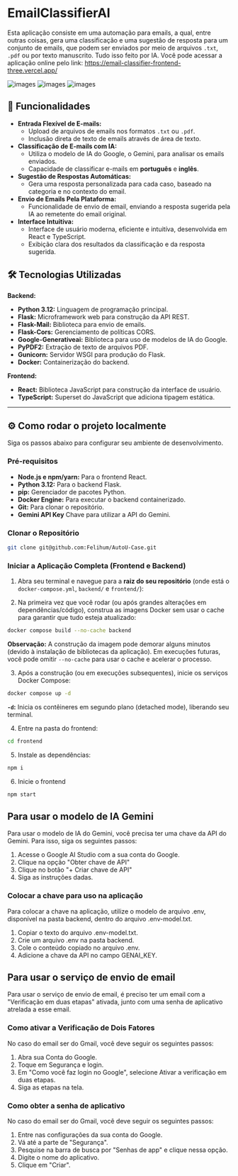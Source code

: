 # EmailClassifierAI
Esta aplicação consiste em uma automação para emails, a qual, entre outras coisas, gera uma classificação e uma sugestão de resposta para um conjunto de emails, que podem ser enviados por meio de arquivos `.txt`, `.pdf` ou por texto manuscrito. Tudo isso feito por IA. Você pode acessar a aplicação online pelo link:
https://email-classifier-frontend-three.vercel.app/

![images](./images/EmailClassifier1.png)
![images](./images/EmailClassifier2.png)
![images](./images/EmailClassifier3.png)

## 🚀 Funcionalidades

* **Entrada Flexível de E-mails:**
    * Upload de arquivos de emails nos formatos `.txt` ou `.pdf`.
    * Inclusão direta de texto de emails através de área de texto.
* **Classificação de E-mails com IA:**
    * Utiliza o modelo de IA do Google, o Gemini, para analisar os emails enviados.
    * Capacidade de classificar e-mails em **português** e **inglês**.
* **Sugestão de Respostas Automáticas:**
    * Gera uma resposta personalizada para cada caso, baseado na categoria e no contexto do email.
* **Envio de Emails Pela Plataforma:**
    * Funcionalidade de envio de email, enviando a resposta sugerida pela IA ao remetente do email original.
* **Interface Intuitiva:**
    * Interface de usuário moderna, eficiente e intuitíva, desenvolvida em React e TypeScript.
    * Exibição clara dos resultados da classificação e da resposta sugerida.

## 🛠️ Tecnologias Utilizadas

**Backend:**
* **Python 3.12:** Linguagem de programação principal.
* **Flask:** Microframework web para construção da API REST.
* **Flask-Mail:** Biblioteca para envio de emails.
* **Flask-Cors:** Gerenciamento de políticas CORS.
* **Google-Generativeai:** Biblioteca para uso de modelos de IA do Google.
* **PyPDF2:** Extração de texto de arquivos PDF.
* **Gunicorn:** Servidor WSGI para produção do Flask.
* **Docker:** Containerização do backend.

**Frontend:**
* **React:** Biblioteca JavaScript para construção da interface de usuário.
* **TypeScript:** Superset do JavaScript que adiciona tipagem estática.

---

## ⚙️ Como rodar o projeto localmente

Siga os passos abaixo para configurar seu ambiente de desenvolvimento.

### Pré-requisitos

* **Node.js e npm/yarn:** Para o frontend React.
* **Python 3.12:** Para o backend Flask.
* **pip:** Gerenciador de pacotes Python.
* **Docker Engine:** Para executar o backend containerizado.
* **Git:** Para clonar o repositório.
* **Gemini API Key** Chave para utilizar a API do Gemini.

### Clonar o Repositório

```bash
git clone git@github.com:Felihum/AutoU-Case.git
```

### Iniciar a Aplicação Completa (Frontend e Backend)

1.  Abra seu terminal e navegue para a **raiz do seu repositório** (onde está o `docker-compose.yml`, `backend/` e `frontend/`):

2.  Na primeira vez que você rodar (ou após grandes alterações em dependências/código), construa as imagens Docker sem usar o cache para garantir que tudo esteja atualizado:

```bash
docker compose build --no-cache backend
```

**Observação:** A construção da imagem pode demorar alguns minutos (devido à instalação de bibliotecas da aplicação). Em execuções futuras, você pode omitir `--no-cache` para usar o cache e acelerar o processo.

3.  Após a construção (ou em execuções subsequentes), inicie os serviços Docker Compose:

```bash
docker compose up -d
```
**`-d`:** Inicia os contêineres em segundo plano (detached mode), liberando seu terminal.

4.  Entre na pasta do frontend:

```bash
cd frontend
```

5.  Instale as dependências:

```bash
npm i
```

6.  Inicie o frontend

```bash
npm start
```

## Para usar o modelo de IA Gemini
Para usar o modelo de IA do Gemini, você precisa ter uma chave da API do Gemini. Para isso, siga os seguintes passos:
1.  Acesse o Google AI Studio com a sua conta do Google.
2.  Clique na opção "Obter chave de API"
3.  Clique no botão "+ Criar chave de API"
4.  Siga as instruções dadas.

### Colocar a chave para uso na aplicação
Para colocar a chave na aplicação, utilize o modelo de arquivo .env, disponível na pasta backend, dentro do arquivo .env-model.txt.
1.  Copiar o texto do arquivo .env-model.txt.
2.  Crie um arquivo .env na pasta backend.
3.  Cole o conteúdo copiado no arquivo .env.
4.  Adicione a chave da API no campo GENAI_KEY.

## Para usar o serviço de envio de email
Para usar o serviço de envio de email, é preciso ter um email com a "Verificação em duas etapas" ativada, junto com uma senha de aplicativo atrelada a esse email.

### Como ativar a Verificação de Dois Fatores
No caso do email ser do Gmail, você deve seguir os seguintes passos:
1.  Abra sua Conta do Google.
2.  Toque em Segurança e login.
3.  Em "Como você faz login no Google", selecione Ativar a verificação em duas etapas.
4.  Siga as etapas na tela.

### Como obter a senha de aplicativo
No caso do email ser do Gmail, você deve seguir os seguintes passos:
1.  Entre nas configurações da sua conta do Google.
2.  Vá até a parte de "Segurança".
3.  Pesquise na barra de busca por "Senhas de app" e clique nessa opção.
4.  Digite o nome do aplicativo.
5.  Clique em "Criar".
